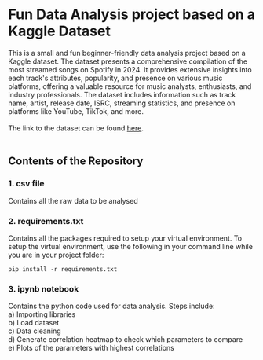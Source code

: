 # Fun Data Analysis project based on a Kaggle Dataset

This is a small and fun beginner-friendly data analysis project based on a Kaggle dataset. The dataset presents a comprehensive compilation of the most streamed songs on Spotify in 2024. It provides extensive insights into each track's 
attributes, popularity, and presence on various music platforms, offering a valuable resource for music analysts, enthusiasts, and industry professionals. The dataset includes information such as track name, artist, release date, ISRC, 
streaming statistics, and presence on platforms like YouTube, TikTok, and more. </br>
</br>
The link to the dataset can be found [here](https://www.kaggle.com/datasets/nelgiriyewithana/most-streamed-spotify-songs-2024/data). </br>
</br>
## Contents of the Repository
### 1. csv file
Contains all the raw data to be analysed
### 2. requirements.txt
Contains all the packages required to setup your virtual environment. To setup the virtual environment, use the following in your command line while you are in your project folder:
```
pip install -r requirements.txt
```
### 3. ipynb notebook
Contains the python code used for data analysis. Steps include: </br>
a) Importing libraries </br>
b) Load dataset </br>
c) Data cleaning </br>
d) Generate correlation heatmap to check which parameters to compare </br>
e) Plots of the parameters with highest correlations
